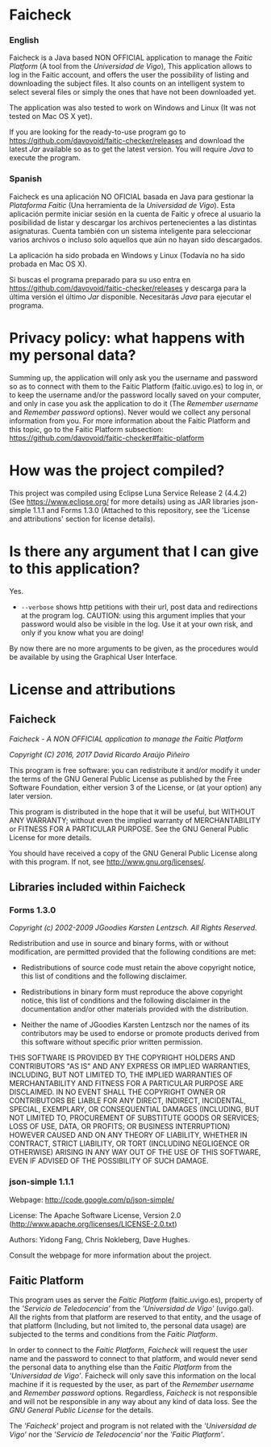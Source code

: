 # Faicheck

### English

Faicheck is a Java based NON OFFICIAL application to manage the *Faitic Platform* (A tool from the *Universidad de Vigo*), This application allows to log in the Faitic account, and offers the user the possibility of listing and downloading the subject files. It also counts on an intelligent system to select several files or simply the ones that have not been downloaded yet.

The application was also tested to work on Windows and Linux (It was not tested on Mac OS X yet).

If you are looking for the ready-to-use program go to https://github.com/davovoid/faitic-checker/releases and download the latest *Jar* available so as to get the latest version. You will require *Java* to execute the program.

### Spanish

Faicheck es una aplicación NO OFICIAL basada en Java para gestionar la *Plataforma Faitic* (Una herramienta de la *Universidad de Vigo*). Esta aplicación permite iniciar sesión en la cuenta de Faitic y ofrece al usuario la posibilidad de listar y descargar los archivos pertenecientes a las distintas asignaturas. Cuenta también con un sistema inteligente para seleccionar varios archivos o incluso solo aquellos que aún no hayan sido descargados.

La aplicación ha sido probada en Windows y Linux (Todavía no ha sido probada en Mac OS X).

Si buscas el programa preparado para su uso entra en https://github.com/davovoid/faitic-checker/releases y descarga para la última versión el último *Jar* disponible. Necesitarás *Java* para ejecutar el programa.

# Privacy policy: what happens with my personal data?

Summing up, the application will only ask you the username and password so as to connect with them to the Faitic Platform (faitic.uvigo.es) to log in, or to keep the username and/or the password locally saved on your computer, and only in case you ask the application to do it (The *Remember username* and *Remember password* options). Never would we collect any personal information from you. For more information about the Faitic Platform and this topic, go to the Faitic Platform subsection: https://github.com/davovoid/faitic-checker#faitic-platform

# How was the project compiled?

This project was compiled using Eclipse Luna Service Release 2 (4.4.2) (See https://www.eclipse.org/ for more details) using as JAR libraries json-simple 1.1.1 and Forms 1.3.0 (Attached to this repository, see the 'License and attributions' section for license details).

# Is there any argument that I can give to this application?

Yes.

 * `--verbose` shows http petitions with their url, post data and redirections at the program log. CAUTION: using this argument implies that your password would also be visible in the log. Use it at your own risk, and only if you know what you are doing!
 
By now there are no more arguments to be given, as the procedures would be available by using the Graphical User Interface.

# License and attributions
## Faicheck

*Faicheck - A NON OFFICIAL application to manage the Faitic Platform*

*Copyright (C) 2016, 2017 David Ricardo Araújo Piñeiro*

This program is free software: you can redistribute it and/or modify it under the terms of the GNU General Public License as published by the Free Software Foundation, either version 3 of the License, or (at your option) any later version.

This program is distributed in the hope that it will be useful, but WITHOUT ANY WARRANTY; without even the implied warranty of MERCHANTABILITY or FITNESS FOR A PARTICULAR PURPOSE.  See the GNU General Public License for more details.

You should have received a copy of the GNU General Public License along with this program.  If not, see <http://www.gnu.org/licenses/>.

## Libraries included within Faicheck

### Forms 1.3.0

*Copyright (c) 2002-2009 JGoodies Karsten Lentzsch. All Rights Reserved.*

Redistribution and use in source and binary forms, with or without modification, are permitted provided that the following conditions are met:

 * Redistributions of source code must retain the above copyright notice, this list of conditions and the following disclaimer.

 * Redistributions in binary form must reproduce the above copyright notice, this list of conditions and the following disclaimer in the documentation and/or other materials provided with the distribution.

 * Neither the name of JGoodies Karsten Lentzsch nor the names of its contributors may be used to endorse or promote products derived from this software without specific prior written permission.

THIS SOFTWARE IS PROVIDED BY THE COPYRIGHT HOLDERS AND CONTRIBUTORS "AS IS" AND ANY EXPRESS OR IMPLIED WARRANTIES, INCLUDING, BUT NOT LIMITED TO, THE IMPLIED WARRANTIES OF MERCHANTABILITY AND FITNESS FOR A PARTICULAR PURPOSE ARE DISCLAIMED. IN NO EVENT SHALL THE COPYRIGHT OWNER OR CONTRIBUTORS BE LIABLE FOR ANY DIRECT, INDIRECT, INCIDENTAL, SPECIAL, EXEMPLARY, OR CONSEQUENTIAL DAMAGES (INCLUDING, BUT NOT LIMITED TO, PROCUREMENT OF SUBSTITUTE GOODS OR SERVICES; LOSS OF USE, DATA, OR PROFITS; OR BUSINESS INTERRUPTION) HOWEVER CAUSED AND ON ANY THEORY OF LIABILITY, WHETHER IN CONTRACT, STRICT LIABILITY, OR TORT (INCLUDING NEGLIGENCE OR OTHERWISE) ARISING IN ANY WAY OUT OF THE USE OF THIS SOFTWARE, EVEN IF ADVISED OF THE POSSIBILITY OF SUCH DAMAGE.

### json-simple 1.1.1

Webpage: http://code.google.com/p/json-simple/

License: The Apache Software License, Version 2.0 (http://www.apache.org/licenses/LICENSE-2.0.txt)

Authors: Yidong Fang, Chris Nokleberg, Dave Hughes.

Consult the webpage for more information about the project.

## Faitic Platform

This program uses as server the *Faitic Platform* (faitic.uvigo.es), property of the *'Servicio de Teledocencia'* from the *'Universidad de Vigo'* (uvigo.gal). All the rights from that platform are reserved to that entity, and the usage of that platform (Including, but not limited to, the personal data usage) are subjected to the terms and conditions from the *Faitic Platform*.

In order to connect to the *Faitic Platform*, *Faicheck* will request the user name and the password to connect to that platform, and would never send the personal data to anything else than the *Faitic Platform* from the *'Universidad de Vigo'*. Faicheck will only save this information on the local machine if it is requested by the user, as part of the *Remember username* and *Remember password* options. Regardless, *Faicheck* is not responsible and will not be responsible in any way about any kind of data loss. See the *GNU General Public License* for the details.

The *'Faicheck'* project and program is not related with the *'Universidad de Vigo'* nor the *'Servicio de Teledocencia'* nor the *'Faitic Platform'*.
